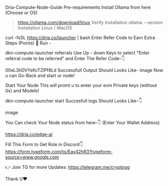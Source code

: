 Dria-Compute-Node-Guide
Pre-requirements
Install Ollama from here (Choose ur OS)

>  https://ollama.com/download/linux
Verify Installation
>  		ollama --version
Installation
Linux / MacOS

 curl -fsSL https://dria.co/launcher | bash 
Enter Refer Code to Earn Extra Steps (Points)
🙌 Run -

dkn-compute-launcher referrals
Use Up - down Keys to select "Enter referral code to be referred" and Enter The Refer Code-👇

00eL3hDVYsKcTZlPf8Ld
Successfull Output Should Looks Like- image Now u can Go-Back and start ur node!

Start Your Node
This will promt u to enter your evm Private keys (without 0x) and Models!

dkn-compute-launcher start
Succesfull logs Should Looks Like-👇

image

You Can check Your Node status from here-👇 (Enter Your Wallet Address)

https://dria.co/edge-ai

Fill This Form to Get Role in Discord👇
https://form.typeform.com/to/Eav42hR3?typeform-source=www.google.com

👉 Join TG for more Updates: https://telegram.me/cryptogg

Thank U❤️

